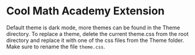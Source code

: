# Cool Math Academy Extension

Default theme is dark mode, more themes can be found in the Theme directory. To replace a theme, delete the current theme.css from the root directory and replace it with one of the css files from the Theme folder. Make sure to rename the file `theme.css`.